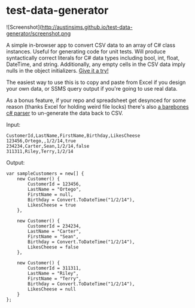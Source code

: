 # test-data-generator

![Screenshot](http://austinsims.github.io/test-data-generator/screenshot.png

A simple in-browser app to convert CSV data to an array of C# class instances.  Useful for generating code for unit tests. Will produce syntactically correct literals for C# data types including bool, int, float, DateTime, and string.  Additionally, any empty cells in the CSV data imply nulls in the object initializers. [Give it a try!](http://austinsims.github.io/test-data-generator)

The easiest way to use this is to copy and paste from Excel if you design your own data, or SSMS query output if you're going to use real data.

As a bonus feature, if your repo and spreadsheet get desynced for some reason (thanks Excel for holding weird file locks) there's also [a barebones c# parser](http://austinsims.github.io/test-data-generator/parse.html) to un-generate the data back to CSV.

Input:
```
CustomerId,LastName,FirstName,Birthday,LikesCheese
123456,Ortego,,1/2/14,true
234234,Carter,Sean,1/2/14,false
311311,Riley,Terry,1/2/14

```

Output:
```
var sampleCustomers = new[] {
    new Customer() {
        CustomerId = 123456,
        LastName = "Ortego",
        FirstName = null,
        Birthday = Convert.ToDateTime("1/2/14"),
        LikesCheese = true
    },

    new Customer() {
        CustomerId = 234234,
        LastName = "Carter",
        FirstName = "Sean",
        Birthday = Convert.ToDateTime("1/2/14"),
        LikesCheese = false
    },

    new Customer() {
        CustomerId = 311311,
        LastName = "Riley",
        FirstName = "Terry",
        Birthday = Convert.ToDateTime("1/2/14"),
        LikesCheese = null
    }
};

```
